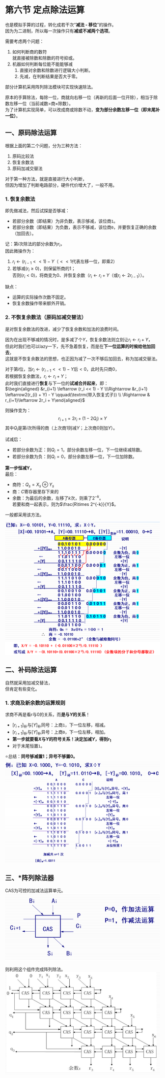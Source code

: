 # 第六节 定点除法运算

也是模拟手算的过程，转化成若干次“**减法 - 移位**”的操作。  
因为为二进制，所以每一次操作只有**减或不减两个选项**。

需要考虑两个问题：

1. 如何判断商的数符  
   就直接被除数和除数的符号抑或。
2. 机器如何判断每位能不能能够减
   1. 直接对余数和除数进行逻辑大小判断。
   2. 先减，在判断结果是否大于零。

部分计算机采用阵列除法模块可实现快速除法。

原本的手算除法，每除一位，商就向右移一位（再新的后面一位开除），相当于除数左移一位（当前减数=商×除数）。  
为了计算机实现简单，可以改成商或除数不动，**变为部分余数左移一位（即末尾补一位）**。

## 一、原码除法运算

根据上面的第二个问题，分为三种方法：

1. 原码比较法
2. 恢复余数法
3. 原码加减交替法

对于第一种方法，就是直接进行大小判断，  
但因为增加了判断电路部分，硬件代价增大了，一般不用。

### 1. 恢复余数法

即先做减法，然后试探是否够减：

* 若部分余数（即结果）为非负数，表示够减，该位商`1`。
* 若部分余数（即结果）为负数，表示不够减，该位商`0`，并要恢复正确的余数（加回去）。

记：第$i$次除法的部分余数为$r_i$，  
因此微操作为：  

1. $r_i \leftarrow (r_{i-1}<<1) - Y$（$<<1$代表左移一位，即乘$2$）
2. 若够减($r_i\ge 0$)，则保留所商的$1$；  
   否则($r_i<0$)，将商变为$0$、并恢复余数（$r_i \leftarrow r_i+Y$（或$r_i\leftarrow 2r_{i-1}$））。

缺点：

* 运算的实际操作次数不固定。
* 恢复余数操作带来额外开销。

### 2. 不恢复余数法（原码加减交替法）

是对恢复余数法的改进，减少了恢复余数和加法的浪费时间。

因为在出现不够减的情况时，是多减了个$Y$，恢复余数法则立刻让$r_i\leftarrow r_i+Y$，  
但此时我们也可以lazy一下，先不急着恢复，而是在**下一位运算的时候给他加回去**，  
这就是不恢复余数法的思想，也正因为减了一次不够后加回去，称为加减交替法。

对于第$i$位，当$r_i \leftarrow (r_{i-1}<<1) - Y$后$<0$，此时先只商$0$，  
若根据恢复余数法，$r_i \leftarrow r_i+Y$；  
此时我们直接进行**恢复**与下一位的**试减合并起来**，即：  
$\begin{aligned} &r_{i+1} \leftarrow (r_i << 1) - Y \\\Rightarrow &r_{i+1} \leftarrow2(r_{i} + Y) - Y \qquad(\textrm{带入恢复式子}) \\ \Rightarrow & r_{i+1}\leftarrow 2r_i + Y\end{aligned}$

则操作变为：
$$
r_{i+1}=2r_i+(1-2Q_i)\times Y
$$
其中$Q_i$是第$i$次所得的商（上次商$1$则减$Y$；上次商$0$则加$Y$）。

试减后：

* 若部分余数为正：则$Q_i=1$，部分余数左移一位，下一位继续减除数。
* 若部分余数为负：则$Q_i=0$，部分余数左移一位，下一位加除数。

**第一步恒减Y，**  
最后：

* 商符：$Q_s=X_s\oplus Y_s$
* 商：$C$寄存器里存下来的
* 余数：为最后的余数，左移了$k$次，则乘了$2^{-k}$。  
  若要和商一起表示，则为$\frac{R\times 2^{-k}}{Y}$。

一般都采用该方法。

![不恢复余数法举例](images/4.6-Machine_Arithmetic-5--04-07_18-53-52.png)

## 二、补码除法运算

自然就采用加减交替法，  
但肯定有些变化。

### 1. 求商及新余数的运算规则

求商不再是看$r$与$0$的关系，而**是与$Y$的关系**！

* $[r_{i+1}]_{\textrm{补}}$与$[Y]_\textrm{补}$同号：上商`1`，下一位左移，相减。
* $[r_{i+1}]_{\textrm{补}}$与$[Y]_\textrm{补}$异号：上商`0`，下一位左移，相加。
* **第一步就要看$X$与$Y$的符号关系！决定加减$Y$，得到$r_1$**
* 对于末尾恒置`1`。

⭐总结：**同号够减置$1$；异号不够置$0$。**  
![图 5](images/4.6-Machine_Arithmetic-5--04-07_19-07-07.png)

## 三、*阵列除法器

CAS为可控的加减法运算单元。  
![CAS](images/4.6-Machine_Arithmetic-5--04-07_19-07-25.png)

则利用这个组件完成阵列除法。  
![阵列除法原理图](images/4.6-Machine_Arithmetic-5--04-07_19-08-12.png)
